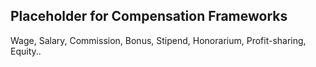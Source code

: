 ## Placeholder for Compensation Frameworks

Wage, Salary, Commission, Bonus, Stipend, Honorarium, Profit-sharing, Equity..
